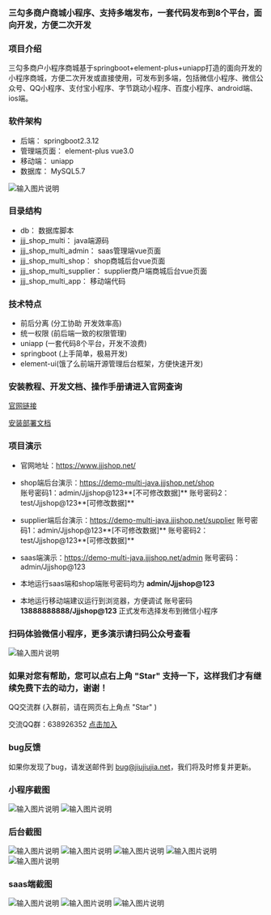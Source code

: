 ### 三勾多商户商城小程序、支持多端发布，一套代码发布到8个平台，面向开发，方便二次开发


### 项目介绍


三勾多商户小程序商城基于springboot+element-plus+uniapp打造的面向开发的小程序商城，方便二次开发或直接使用，可发布到多端，包括微信小程序、微信公众号、QQ小程序、支付宝小程序、字节跳动小程序、百度小程序、android端、ios端。


### 软件架构

- 后端：  springboot2.3.12
- 管理端页面：  element-plus vue3.0
- 移动端：  uniapp
- 数据库：  MySQL5.7

![输入图片说明](https://www.jjjshop.net/gitee/multi-java/jjjshop.png)
### 目录结构

- db：  数据库脚本
- jjj_shop_multi：  java端源码
- jjj_shop_multi_admin：  saas管理端vue页面
- jjj_shop_multi_shop：  shop商城后台vue页面
- jjj_shop_multi_supplier：  supplier商户端商城后台vue页面
- jjj_shop_multi_app：  移动端代码

### 技术特点
- 前后分离 (分工协助 开发效率高)
- 统一权限 (前后端一致的权限管理)
- uniapp (一套代码8个平台，开发不浪费)
- springboot (上手简单，极易开发)
- element-ui(饿了么前端开源管理后台框架，方便快速开发)

 ### 安装教程、开发文档、操作手册请进入官网查询

[官网链接](http://www.jjjshop.net)

[安装部署文档](https://doc.jjjshop.net/MultiJava)


### 项目演示 

- 官网地址：https://www.jjjshop.net/      

- shop端后台演示：https://demo-multi-java.jjjshop.net/shop     
账号密码1：admin/Jjjshop@123**[不可修改数据]** 
账号密码2：test/Jjjshop@123**[可修改数据]** 

- supplier端后台演示：https://demo-multi-java.jjjshop.net/supplier
账号密码1：admin/Jjjshop@123**[不可修改数据]** 
账号密码2：test/Jjjshop@123**[可修改数据]** 

- saas端演示：https://demo-multi-java.jjjshop.net/admin     账号密码：admin/Jjjshop@123


- 本地运行saas端和shop端账号密码均为    **admin/Jjjshop@123** 

- 本地运行移动端建议运行到浏览器，方便调试 账号密码 **13888888888/Jjjshop@123** 正式发布选择发布到微信小程序

 ### 扫码体验微信小程序，更多演示请扫码公众号查看 
![输入图片说明](https://www.jjjshop.net/gitee/multi-java/demo.png "demo.png")


 ### 如果对您有帮助，您可以点右上角 "Star" 支持一下，这样我们才有继续免费下去的动力，谢谢！
QQ交流群 (入群前，请在网页右上角点 "Star" )

交流QQ群：638926352  [点击加入](https://qm.qq.com/cgi-bin/qm/qr?k=qsJON0WddOXsEOov8zkLI4rTyEX_VDXA&jump_from=webapi)

 ### bug反馈

如果你发现了bug，请发送邮件到 bug@jiujiujia.net，我们将及时修复并更新。 

 ### 小程序截图
![输入图片说明](https://images.gitee.com/uploads/images/2021/0713/115156_5c456fe7_1699189.jpeg "小程序截图-1.jpg")
![输入图片说明](https://images.gitee.com/uploads/images/2021/0713/115205_538df117_1699189.jpeg "小程序截图-2.jpg")


 ### 后台截图 
![输入图片说明](https://images.gitee.com/uploads/images/2021/0713/134125_d2ae228c_1699189.jpeg "后台截图-1.jpg")
![输入图片说明](https://images.gitee.com/uploads/images/2021/0713/134133_e80e6917_1699189.jpeg "后台截图-2.jpg")
![输入图片说明](https://images.gitee.com/uploads/images/2021/0713/134142_5af2c033_1699189.jpeg "后台截图-3.jpg")
![输入图片说明](https://images.gitee.com/uploads/images/2021/0713/134151_ed2b3a3c_1699189.jpeg "后台截图-4.jpg")
![输入图片说明](https://images.gitee.com/uploads/images/2021/0713/134201_3b6e03dd_1699189.jpeg "后台截图-5.jpg")

 ### saas端截图 

![输入图片说明](https://images.gitee.com/uploads/images/2021/0702/105948_bb66da18_1699189.png "saas-1.png")
![输入图片说明](https://images.gitee.com/uploads/images/2021/0702/105956_ee6d1d73_1699189.png "saas-2.png")
![输入图片说明](https://images.gitee.com/uploads/images/2021/0702/110007_3f3b08c6_1699189.png "saas-3.png")
 